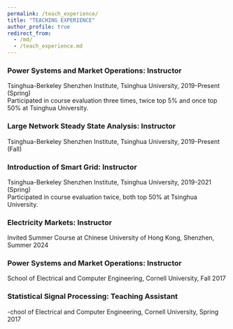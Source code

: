```yaml
---
permalink: /teach_experience/
title: "TEACHING EXPERIENCE"
author_profile: true
redirect_from: 
  - /md/
  - /teach_experience.md
---
```


### Power Systems and Market Operations: Instructor
Tsinghua-Berkeley Shenzhen Institute, Tsinghua University, 2019-Present (Spring)  
Participated in course evaluation three times, twice top 5% and once top 50% at Tsinghua University.

### Large Network Steady State Analysis: Instructor 
Tsinghua-Berkeley Shenzhen Institute, Tsinghua University, 2019-Present (Fall)

### Introduction of Smart Grid: Instructor 
Tsinghua-Berkeley Shenzhen Institute, Tsinghua University, 2019-2021 (Spring)  
Participated in course evaluation twice, both top 50% at Tsinghua University.

### Electricity Markets: Instructor 
Invited Summer Course at Chinese University of Hong Kong, Shenzhen, Summer 2024

### Power Systems and Market Operations: Instructor 
School of Electrical and Computer Engineering, Cornell University, Fall 2017

### Statistical Signal Processing: Teaching Assistant 
-chool of Electrical and Computer Engineering, Cornell University, Spring 2017
